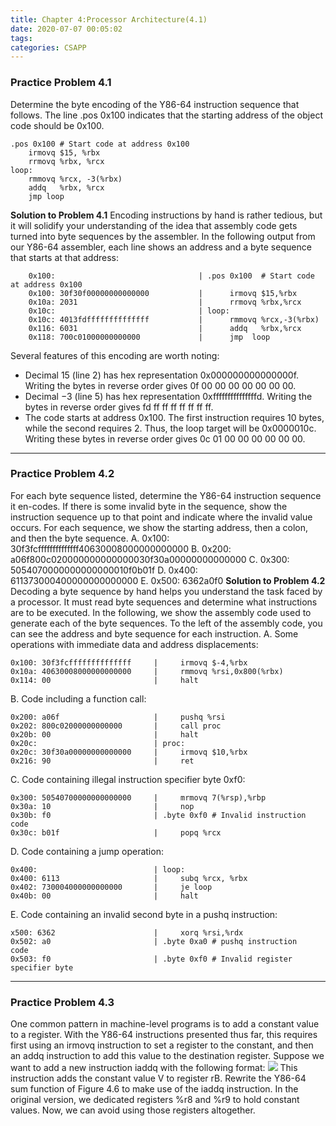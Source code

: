 ```yaml
---
title: Chapter 4:Processor Architecture(4.1)
date: 2020-07-07 00:05:02
tags:
categories: CSAPP
---
```

### Practice Problem 4.1
Determine the byte encoding of the Y86-64 instruction sequence that follows. The line .pos 0x100 indicates that the starting address of the object code should be 0x100.
```x86asm
.pos 0x100 # Start code at address 0x100
    irmovq $15, %rbx
    rrmovq %rbx, %rcx
loop:
    rmmovq %rcx, -3(%rbx)
    addq   %rbx, %rcx
    jmp loop
```
**Solution to Problem 4.1**
Encoding instructions by hand is rather tedious, but it will solidify your understanding of the idea that assembly code gets turned into byte sequences by the assembler. In the following output from our Y86-64 assembler, each line shows an address and a byte sequence that starts at that address:
```x86asm
    0x100:                                | .pos 0x100  # Start code at address 0x100
    0x100: 30f30f00000000000000           |      irmovq $15,%rbx
    0x10a: 2031                           |      rrmovq %rbx,%rcx
    0x10c:                                | loop:
    0x10c: 4013fdffffffffffffff           |      rmmovq %rcx,-3(%rbx)
    0x116: 6031                           |      addq   %rbx,%rcx
    0x118: 700c01000000000000             |      jmp  loop
```
Several features of this encoding are worth noting:
+ Decimal 15 (line 2) has hex representation 0x000000000000000f. Writing the bytes in reverse order gives 0f 00 00 00 00 00 00 00.
+ Decimal −3 (line 5) has hex representation 0xfffffffffffffffd. Writing the bytes in reverse order gives fd ff ff ff ff ff ff ff.
+ The code starts at address 0x100. The first instruction requires 10 bytes, while the second requires 2. Thus, the loop target will be 0x0000010c. Writing these bytes in reverse order gives 0c 01 00 00 00 00 00 00.
<!-- more -->
---------------------------------------
### Practice Problem 4.2  
For each byte sequence listed, determine the Y86-64 instruction sequence it en-codes. If there is some invalid byte in the sequence, show the instruction sequence up to that point and indicate where the invalid value occurs. For each sequence, we show the starting address, then a colon, and then the byte sequence.
A. 0x100: 30f3fcffffffffffffff40630008000000000000
B. 0x200: a06f800c020000000000000030f30a00000000000000
C. 0x300: 5054070000000000000010f0b01f
D. 0x400: 611373000400000000000000
E. 0x500: 6362a0f0
**Solution to Problem 4.2**
Decoding a byte sequence by hand helps you understand the task faced by a processor. It must read byte sequences and determine what instructions are to be executed. In the following, we show the assembly code used to generate each of the byte sequences. To the left of the assembly code, you can see the address and byte sequence for each instruction.
A. Some operations with immediate data and address displacements:
```x86asm
0x100: 30f3fcffffffffffffff     |     irmovq $-4,%rbx
0x10a: 40630008000000000000     |     rmmovq %rsi,0x800(%rbx)
0x114: 00                       |     halt
```
B. Code including a function call:
```x86asm
0x200: a06f                     |     pushq %rsi
0x202: 800c02000000000000       |     call proc
0x20b: 00                       |     halt
0x20c:                          | proc:
0x20c: 30f30a00000000000000     |     irmovq $10,%rbx
0x216: 90                       |     ret
```
C. Code containing illegal instruction specifier byte 0xf0:
```x86asm
0x300: 50540700000000000000     |     mrmovq 7(%rsp),%rbp
0x30a: 10                       |     nop
0x30b: f0                       | .byte 0xf0 # Invalid instruction code
0x30c: b01f                     |     popq %rcx
```
D. Code containing a jump operation:
```x86asm
0x400:                          | loop:
0x400: 6113                     |     subq %rcx, %rbx
0x402: 730004000000000000       |     je loop
0x40b: 00                       |     halt
```
E. Code containing an invalid second byte in a pushq instruction:
```x86asm
x500: 6362                      |     xorq %rsi,%rdx
0x502: a0                       | .byte 0xa0 # pushq instruction
code                            
0x503: f0                       | .byte 0xf0 # Invalid register
specifier byte
```
---------------------------------------
### Practice Problem 4.3  
One common pattern in machine-level programs is to add a constant value to a register. With the Y86-64 instructions presented thus far, this requires first using an irmovq instruction to set a register to the constant, and then an addq instruction to add this value to the destination register. Suppose we want to add a new instruction iaddq with the following format:
![](https://res.cloudinary.com/dbtdrt9af/image/upload/v1594454732/4.3_zitvkl.png)
This instruction adds the constant value V to register rB. Rewrite the Y86-64 sum function of Figure 4.6 to make use of the iaddq instruction. In the original version, we dedicated registers %r8 and %r9 to hold constant values. Now, we can avoid using those registers altogether.
